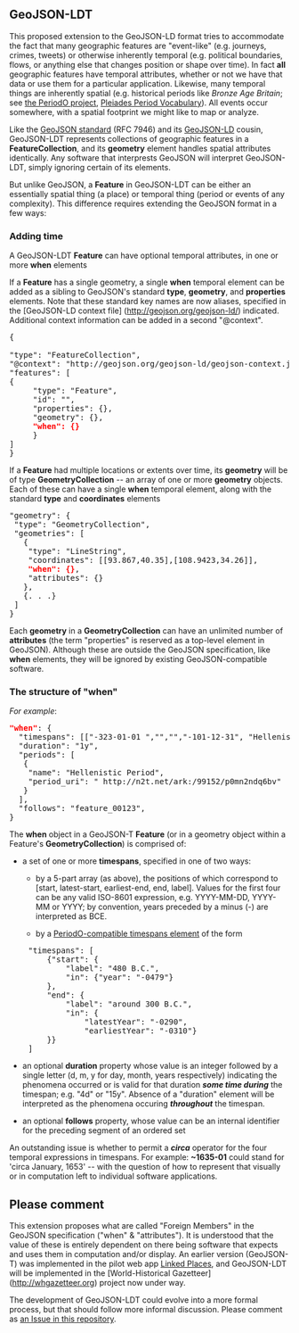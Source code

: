 ## GeoJSON-LDT
This proposed extension to the GeoJSON-LD format tries to accommodate the fact that many geographic features are "event-like" (e.g. journeys, crimes, tweets) or otherwise inherently temporal (e.g. political boundaries, flows, or anything else that changes position or shape over time). In fact **__all__** geographic features have temporal attributes, whether or not we have that data or use them for a particular application. Likewise, many temporal things are inherently spatial (e.g. historical periods like _Bronze Age Britain_; see [the PeriodO project](http//perio.do), [Pleiades Period Vocabulary](http://pleiades.stoa.org/vocabularies/time-periods)). All events occur somewhere, with a spatial footprint we might like to map or analyze.

Like the [GeoJSON standard]() (RFC 7946) and its [GeoJSON-LD](http://geojson.org/geojson-ld/) cousin, GeoJSON-LDT represents collections of geographic features in a **FeatureCollection**, and its **geometry** element handles spatial attributes identically. Any software that interprests GeoJSON will interpret GeoJSON-LDT, simply ignoring certain of its elements.

But unlike GeoJSON, a **Feature** in GeoJSON-LDT can be either an essentially spatial thing (a place) or temporal thing (period or events of any complexity). This difference requires extending the GeoJSON format in a few ways:


### Adding time

A GeoJSON-LDT **Feature** can have optional temporal attributes, in one or more **when** elements

If a **Feature** has a single geometry, a single **when** temporal element can be added as a sibling to GeoJSON's standard **type**, **geometry**, and **properties** elements. Note that these standard key names are now aliases, specified in the [GeoJSON-LD context file] (http://geojson.org/geojson-ld/) indicated. Additional context information can be added in a second "@context".

<pre>{

"type": "FeatureCollection",
"@context": "http://geojson.org/geojson-ld/geojson-context.jsonld",
"features": [
{
	 "type": "Feature",
	 "id": "",
	 "properties": {},
	 "geometry": {},
	 <strong><span style="color: #ff0000;">"when": {}</span></strong>
	 }
]
}</pre>

If a **Feature** had multiple locations or extents over time, its **geometry** will be of type **GeometryCollection** -- an array of one or more **geometry** objects. Each of these can have a single **when** temporal element, along with the standard **type** and **coordinates** elements 

<pre>"geometry": {
 "type": "GeometryCollection",
 "geometries": [
   {
    "type": "LineString",
    "coordinates": [[93.867,40.35],[108.9423,34.26]],
    <strong><span style="color: #ff0000;">"when": {}</span></strong>,
    "attributes": {}
   },
   {. . .}
 ]
}</pre>

Each **geometry** in a **GeometryCollection** can have an unlimited number of **attributes** (the term "properties" is reserved as a top-level element in GeoJSON). Although these are outside the GeoJSON specification, like **when** elements, they will be ignored by existing GeoJSON-compatible software.

### The structure of "when"
_For example_:

<pre><strong><span style="color: #ff0000;">"when"</span></strong>: {
  "timespans": [["-323-01-01 ","","","-101-12-31", "Hellenistic period"]],
  "duration": "1y",
  "periods": [
   {
    "name": "Hellenistic Period",
    "period_uri": " http://n2t.net/ark:/99152/p0mn2ndq6bv"
   }
  ],
  "follows": "feature_00123",
}</pre>


The **when** object in a GeoJSON-T **Feature** (or in a geometry object within a Feature's **GeometryCollection**) is comprised of:

- a set of one or more **timespans**, specified in one of two ways: 
	- by a 5-part array (as above), the positions of which correspond to [start, latest-start, earliest-end, end, label]. Values for the first four can be any valid ISO-8601 expression, e.g. YYYY-MM-DD, YYYY-MM or YYYY; by convention, years preceded by a minus (-) are interpreted as BCE.

	- by a [PeriodO-compatible timespans element](http://perio.do/) of the form

<pre>
	"timespans": [
		{"start": {
			"label": "480 B.C.",
			"in": {"year": "-0479"}
		},
		"end": {
		    "label": "around 300 B.C.",
		    "in": {
          		"latestYear": "-0290",
          		"earliestYear": "-0310"}
      	}}
	]
</pre>


- an optional **duration** property whose value is an integer followed by a single letter (d, m, y for day, month, years respectively) indicating the phenomena occurred or is valid for that duration _**some time during**_ the timespan; e.g. "4d" or "15y". Absence of a "duration" element will be interpreted as the phenomena occuring _**throughout**_ the timespan.

- an optional **follows** property, whose value can be an internal identifier for the preceding segment of an ordered set


An outstanding issue is whether to permit a **_circa_** operator for the four temporal expressions in timespans. For example: **~1635-01** could stand for 'circa January, 1653' -- with the question of how to represent that visually or in computation left to individual software applications.

## Please comment
This extension proposes what are called "Foreign Members" in the GeoJSON specification ("when" & "attributes"). It is understood that the value of these is entirely dependent on there being software that expects and uses them in computation and/or display. An earlier version (GeoJSON-T) was implemented in the pilot web app [Linked Places](http://linkedplaces.org), and GeoJSON-LDT will be implemented in the [World-Historical Gazetteer] (http://whgazetteer.org) project now under way.


The development of GeoJSON-LDT could evolve into a more formal process, but that should follow more informal discussion. Please comment as [an Issue in this repository](https://github.com/kgeographer/topotime/issues). 